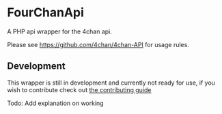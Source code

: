 # FourChanApi 

A PHP api wrapper for the 4chan api.

Please see https://github.com/4chan/4chan-API for usage rules.

## Development

This wrapper is still in development and currently not ready for use, if you wish to contribute check out [the contributing guide](CONTRIBUTING.md)

Todo: Add explanation on working